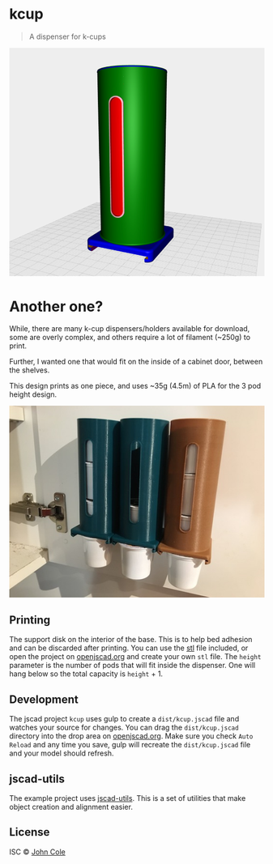 # kcup

> A dispenser for k-cups

![hero](hero.png)

# Another one?

While, there are many k-cup dispensers/holders available for download, some are overly complex, and others require a lot of filament (~250g) to print.

Further, I wanted one that would fit on the inside of a cabinet door, between the shelves.

This design prints as one piece, and uses ~35g (4.5m) of PLA for the 3 pod height design.

![action](action.jpg)

## Printing

The support disk on the interior of the base.  This is to help bed adhesion and can be discarded after printing.  You can use the [stl](stl/kcup.stl) file included, or open the project on [openjscad.org](http://openjscad.org/#https://raw.githubusercontent.com/johnwebbcole/kcup/master/dist/kcup.jscad) and create your own `stl` file.  The `height` parameter is the number of pods that will fit inside the dispenser.  One will hang below so the total capacity is `height` + 1.


## Development

The jscad project `kcup` uses gulp to create a `dist/kcup.jscad` file and watches your source for changes. You can drag the `dist/kcup.jscad` directory into the drop area on [openjscad.org](http://openjscad.org). Make sure you check `Auto Reload` and any time you save, gulp will recreate the `dist/kcup.jscad` file and your model should refresh.

## jscad-utils

The example project uses [jscad-utils](https://www.npmjs.com/package/jscad-utils). This is a set of utilities that make object creation and alignment easier.

## License

ISC © [John Cole](http://github.com/johnwebbcole)
